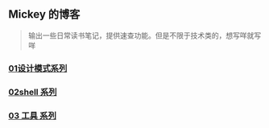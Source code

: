 ## Mickey 的博客

> 输出一些日常读书笔记，提供速查功能。但是不限于技术类的，想写咩就写咩

### [01设计模式系列](/articles/01设计模式/README.md)

### [02shell 系列](/articles/02shell/README.md)

### [03 工具 系列](/articles/03工具/README.md)


